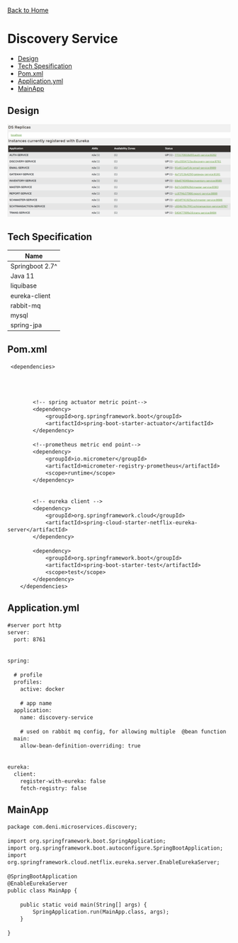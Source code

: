 [Back to Home](https://github.com/springboot-microservices-project/)

# Discovery Service

- [Design](#design)
- [Tech Spesification](#tech-specification)
- [Pom.xml](#pomxml)
- [Application.yml](#applicationyml)
- [MainApp](#mainapp)

## Design
![alt text](https://github.com/springboot-microservices-project/.github/blob/main/profile/page/discovery-service/discovery-service-up.png?raw=true)


## Tech Specification
| Name  |
|----|
| Springboot 2.7^  |
| Java 11 |
| liquibase|
| eureka-client|
| rabbit-mq|
| mysql|
| spring-jpa|



## Pom.xml
```
 <dependencies>




		<!-- spring actuator metric point-->
		<dependency>
			<groupId>org.springframework.boot</groupId>
			<artifactId>spring-boot-starter-actuator</artifactId>
		</dependency>

		<!--prometheus metric end point-->
		<dependency>
			<groupId>io.micrometer</groupId>
			<artifactId>micrometer-registry-prometheus</artifactId>
			<scope>runtime</scope>
		</dependency>


		<!-- eureka client -->
		<dependency>
			<groupId>org.springframework.cloud</groupId>
			<artifactId>spring-cloud-starter-netflix-eureka-server</artifactId>
		</dependency>

		<dependency>
			<groupId>org.springframework.boot</groupId>
			<artifactId>spring-boot-starter-test</artifactId>
			<scope>test</scope>
		</dependency>
	</dependencies>
```

## Application.yml
```
#server port http
server:
  port: 8761
  
  
spring:

  # profile
  profiles:
    active: docker

    # app name
  application:
    name: discovery-service

    # used on rabbit mq config, for allowing multiple  @bean function
  main:
    allow-bean-definition-overriding: true  
  

eureka:
  client:
    register-with-eureka: false
    fetch-registry: false
```
## MainApp
```
package com.deni.microservices.discovery;

import org.springframework.boot.SpringApplication;
import org.springframework.boot.autoconfigure.SpringBootApplication;
import org.springframework.cloud.netflix.eureka.server.EnableEurekaServer;

@SpringBootApplication
@EnableEurekaServer
public class MainApp {

    public static void main(String[] args) {
        SpringApplication.run(MainApp.class, args);
    }

}
```
